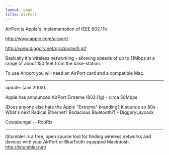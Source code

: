 ```yaml
---
layout: page
title: AirPort
---
```


AirPort is Apple's Implementation of IEEE 802.11b

http://www.apple.com/airport/

http://www.diggory.net/grazing/wifi.gif

Basically it's wireless networking - allowing speeds of up to 11Mbps at a range of about 150 feet from the base-station.

To use Airport you will need an AirPort card and a compatible Mac.

----

update: (Jan 2003)

Apple has announced AirPort Extreme (802.11g) - circa 50Mbps

(Does anyone else hate the Apple "Extreme" branding?  It sounds so 80s - What's next Radical Ethernet?  Bodacious Bluetooth?) - DiggoryLaycock

Cowabunga! -- RobRix

----

IStumbler is a free, open source tool for finding wireless networks and devices with your AirPort or BlueTooth equipped MacIntosh. http://istumbler.net/

